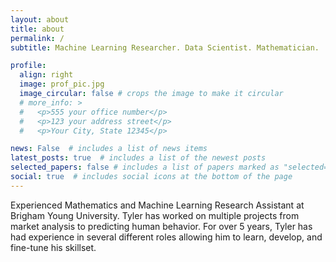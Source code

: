 ```yaml
---
layout: about
title: about
permalink: /
subtitle: Machine Learning Researcher. Data Scientist. Mathematician.

profile:
  align: right
  image: prof_pic.jpg
  image_circular: false # crops the image to make it circular
  # more_info: >
  #   <p>555 your office number</p>
  #   <p>123 your address street</p>
  #   <p>Your City, State 12345</p>

news: False  # includes a list of news items
latest_posts: true  # includes a list of the newest posts
selected_papers: false # includes a list of papers marked as "selected={true}"
social: true  # includes social icons at the bottom of the page
---
```


Experienced Mathematics and Machine Learning Research Assistant at Brigham Young University. Tyler has worked on multiple projects from market analysis to predicting human behavior. For over 5 years, Tyler has had experience in several different roles allowing him to learn, develop, and fine-tune his skillset.